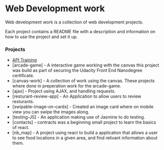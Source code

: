 # Web Development work

Web development work is a collection of web development projects. 

Each project contains a README file with a description and information on how to use the project and set it up.

### Projects


* [API Training](https://github.com/JamieCallis/Web-Development-work/tree/master/API-training)
* [arcade-game] - A interactive game working with the canvas this project was build as part of securing the Udacity Front End Nanodegree certificate. 
* [canvas-work] - A collection of work using the canvas. These projects where done in preperation work for the arcade-game.
* [ajax] - Project using AJAX, and handling requests.
* [resturant-review-app] - An Application to allow users to review resturants. 
* [swipable-image-on-cards] - Created an image card where on mobile view you can swipe the images along. 
* [testing-JS] - An application making use of Jasmine to do testing. 
* [contacts] - contracts was a beginning small project to learn the basics of react. 
* [nb_map] - A project using react to build a application that allows a user to see food locations in a given area, and find relivant information about them.
